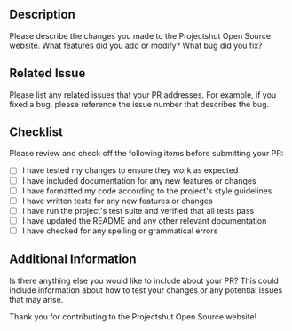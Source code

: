 ## Description

Please describe the changes you made to the Projectshut Open Source website. What features did you add or modify? What bug did you fix?

## Related Issue

Please list any related issues that your PR addresses. For example, if you fixed a bug, please reference the issue number that describes the bug.

## Checklist

Please review and check off the following items before submitting your PR:

 <!-- If yes then add 'x' into '[x]'  -->

- [ ] I have tested my changes to ensure they work as expected
- [ ] I have included documentation for any new features or changes
- [ ] I have formatted my code according to the project's style guidelines
- [ ] I have written tests for any new features or changes
- [ ] I have run the project's test suite and verified that all tests pass
- [ ] I have updated the README and any other relevant documentation
- [ ] I have checked for any spelling or grammatical errors

## Additional Information

Is there anything else you would like to include about your PR? This could include information about how to test your changes or any potential issues that may arise.

Thank you for contributing to the Projectshut Open Source website!
